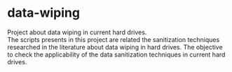 # data-wiping
Project about data wiping in current hard drives.  
The scripts presents in this project are related the sanitization techniques researched in the literature about data wiping in hard drives.
The objective to check the applicability of the data sanitization techniques in current hard drives. 
